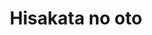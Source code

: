 --- 
title: "Hisakata no oto"
publishdate: "2018-12-21T16:48:46+02:00"
src: "https://365manga.net/manga/hisakata-no-oto"
image: "https://data.365manga.net/images/thumbnails/32753-hisakata-no-oto.jpg"
description: " The straight-laced Tatsumi has accepted a new job as a teacher on a small island around the Ogasawara Archipelago named 'Aoshima,' where he encounters unfathomable phenomena that defy all logic. This warm fantasy tale is evocative of nature, in all its mystery and wonder. But is this enchanting isle of blue welcoming him, or......? The island calls out to you, ushering you to a realm on…"
---